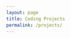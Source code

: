 ```yaml
---
layout: page
title: Coding Projects
permalink: /projects/
---
```

<head>
	<!-- <link rel="stylesheet" type="text/css" href="page.css"> -->
	<style>	
		.entry{
			/* --background-color: #F5F5F5; */
			display: grid;
			border-style: solid;
			border-color: #F5F5F5;
			grid-auto-rows: auto;
			padding: 5%;
			position: relative;
			box-sizing: border-box;
			border-radius: 5px;
		}

		img{
			object-fit: cover;
			width: 12em;
			height: 7em;
			padding:0em 0em 0em 0em;
		}

		.image{
			max-width: 100%;
			object-fit: cover;
			width: 12em;
			height: 7em;
			padding:0em 0em 0em 0em;
		}

		.grid{
			display: grid;
			grid-template-columns: repeat(auto-fit, minmax(180px, 2fr));
			grid-template-rows: auto auto auto;
			grid-column-gap: 0.5em;
			grid-row-gap: 1em;
		}

		.no-picture {
			margin-top: 0.5em;
		}

		#section{
			font-size: 0.7em;
		}

		#headline{
			font-size: 0.9em;
		}

		#date{
			font-size: 0.6em;
		}

	</style>
</head>

<h2>CS projects</h2>

<p>Here are some of the projects I've been working on!</p>

<section class="grid">

	<entry-component>
		<a slot="link" href="https://kaylinli.github.io/SentenceMosaicsWebsite/"></a>
		<img slot="imagesrc" src="/img/sentencemosaicswebsite.png">
		<span slot="headline">Sentence Mosaics website</span><br />
		<span slot="description">Developed website</span>
		<span slot="date" id="date">Sept 2020 - present</span></slot>
	</entry-component>

	<!-- <entry-component>
		<a slot="link" href="https://kaylinli.github.io/SentenceMosaicsWebsite/">
				<img src="/img/sentencemosaicswebsite.png">
		</a>
		<a slot="link" href="https://kaylinli.github.io/SentenceMosaicsWebsite/">
			<span id="headline">Sentence Mosaics website</span><br />
		</a>
		<span slot="description">Developed website</span>
		<span slot="date" id="date">Sept 2020 - present</span></slot>
	</entry-component> -->

	<div class="entry">
		<div class="image">
			<a href="https://kaylinli.github.io/SentenceMosaicsWebsite/">
				<img src="/img/sentencemosaicswebsite.png">
			</a>
		</div>
		<div class="text">
			<a href="https://kaylinli.github.io/SentenceMosaicsWebsite/">
				<span id="headline">Sentence Mosaics website</span><br />
				<span>Developed</span><br />
			</a>
			<span id="date">Sept 2020 - present</span><br />
		</div>
	</div>

	<div class="entry">
		<div class="image">
			<a href="https://github.com/shruthikmusukula/homeroom">
				<img src="/img/homeroomtask.png">
			</a>
		</div>
		<div class="text">
			<a href="https://github.com/shruthikmusukula/homeroom">
				<span id="headline">HomeRoom Developer</span><br />
				<span>Developed productivity app at HackIllinois</span><br />
			</a>
			<span id="date">Aug 2020</span><br />
		</div>
	</div>

	<div class="entry">
		<div class="image">
			<a href="https://github.com/shruthikmusukula/DiDAP">
				<img src="https://raw.githubusercontent.com/shruthikmusukula/DiDAP/master/fig1.PNG">
			</a>
		</div>
		<div class="text">
			<span id="section">MONTEREY, CA</span><br />
			<a href="https://github.com/shruthikmusukula/DiDAP">
				<span id="headline">Intern in Science Engineering Apprenticeship Program</span><br />
				<span id="section">Developed sonar data analysis platform at Naval Postgraduate School</span><br />
			</a>
			<span id="date">June-Aug 2019, 2020</span><br />
		</div>
	</div>

</section>
